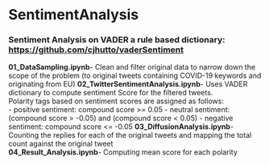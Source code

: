 # SentimentAnalysis

### Sentiment Analysis on VADER a rule based dictionary: https://github.com/cjhutto/vaderSentiment

**01_DataSampling.ipynb**- Clean and filter original data to narrow down the scope of the problem (to original tweets containing COVID-19 keywords and originating from EU)
**02_TwitterSentimentAnalysis.ipynb**- Uses VADER dictionary to compute sentiment Score for the filtered tweets.<br>
    Polarity tags based on sentiment scores are assigned as follows:<br>
    - positive sentiment: compound score >= 0.05
    - neutral sentiment: (compound score > -0.05) and (compound score < 0.05)
    - negative sentiment: compound score <= -0.05
**03_DiffusionAnalysis.ipynb**- Counting the replies for each of the original tweets and mapping the total count against the original tweet<br>
**04_Result_Analysis.ipynb**- Computing mean score for each polarity<br>
